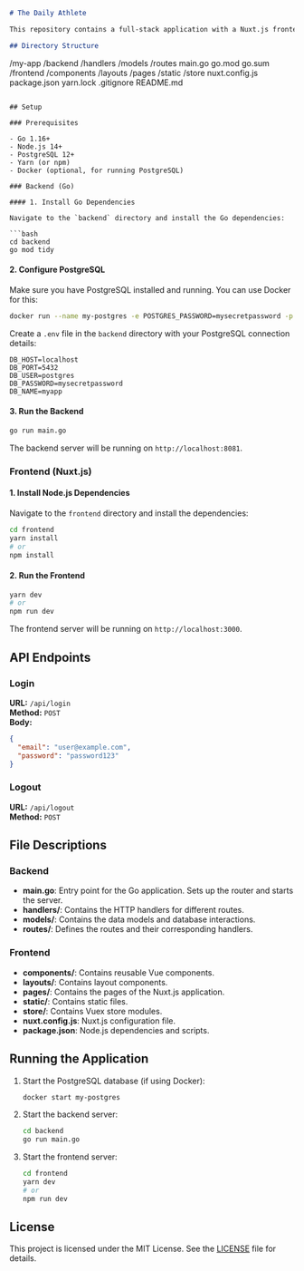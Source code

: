 ```markdown
# The Daily Athlete

This repository contains a full-stack application with a Nuxt.js frontend and a Go backend using PostgreSQL.

## Directory Structure
```

/my-app
/backend
/handlers
/models
/routes
main.go
go.mod
go.sum
/frontend
/components
/layouts
/pages
/static
/store
nuxt.config.js
package.json
yarn.lock
.gitignore
README.md

````

## Setup

### Prerequisites

- Go 1.16+
- Node.js 14+
- PostgreSQL 12+
- Yarn (or npm)
- Docker (optional, for running PostgreSQL)

### Backend (Go)

#### 1. Install Go Dependencies

Navigate to the `backend` directory and install the Go dependencies:

```bash
cd backend
go mod tidy
````

#### 2. Configure PostgreSQL

Make sure you have PostgreSQL installed and running. You can use Docker for this:

```bash
docker run --name my-postgres -e POSTGRES_PASSWORD=mysecretpassword -p 5432:5432 -d postgres
```

Create a `.env` file in the `backend` directory with your PostgreSQL connection details:

```
DB_HOST=localhost
DB_PORT=5432
DB_USER=postgres
DB_PASSWORD=mysecretpassword
DB_NAME=myapp
```

#### 3. Run the Backend

```bash
go run main.go
```

The backend server will be running on `http://localhost:8081`.

### Frontend (Nuxt.js)

#### 1. Install Node.js Dependencies

Navigate to the `frontend` directory and install the dependencies:

```bash
cd frontend
yarn install
# or
npm install
```

#### 2. Run the Frontend

```bash
yarn dev
# or
npm run dev
```

The frontend server will be running on `http://localhost:3000`.

## API Endpoints

### Login

**URL:** `/api/login`  
**Method:** `POST`  
**Body:**

```json
{
  "email": "user@example.com",
  "password": "password123"
}
```

### Logout

**URL:** `/api/logout`  
**Method:** `POST`

## File Descriptions

### Backend

- **main.go**: Entry point for the Go application. Sets up the router and starts the server.
- **handlers/**: Contains the HTTP handlers for different routes.
- **models/**: Contains the data models and database interactions.
- **routes/**: Defines the routes and their corresponding handlers.

### Frontend

- **components/**: Contains reusable Vue components.
- **layouts/**: Contains layout components.
- **pages/**: Contains the pages of the Nuxt.js application.
- **static/**: Contains static files.
- **store/**: Contains Vuex store modules.
- **nuxt.config.js**: Nuxt.js configuration file.
- **package.json**: Node.js dependencies and scripts.

## Running the Application

1. Start the PostgreSQL database (if using Docker):

   ```bash
   docker start my-postgres
   ```

2. Start the backend server:

   ```bash
   cd backend
   go run main.go
   ```

3. Start the frontend server:

   ```bash
   cd frontend
   yarn dev
   # or
   npm run dev
   ```

## License

This project is licensed under the MIT License. See the [LICENSE](LICENSE) file for details.
